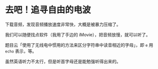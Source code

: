 # 去吧！追寻自由的电波
下载音频，发现音频播放速度非常快，大概是被暴力压缩了。

我们可以随便找点软件（我用了手边的 iMovie），把音频放慢，就可以听了。

题目云「使用了无线电中惯用的方法来区分字符串中读音相近的字母」，即 `e` 用 `echo` 表示，等。

虽然英语听力不太行，但是听首字母还是能勉强听得出来的。
